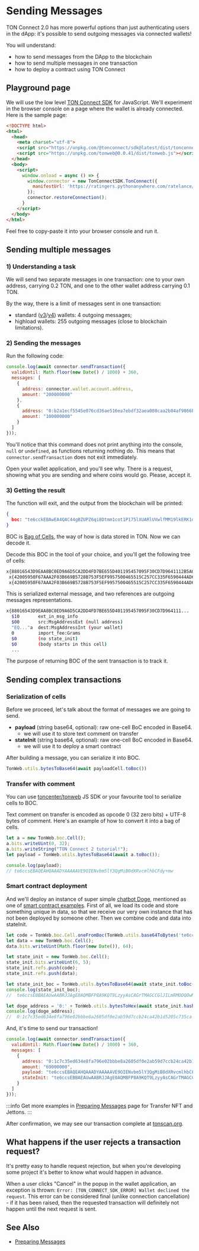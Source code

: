 # Sending Messages

TON Connect 2.0 has more powerful options than just authenticating users in the dApp: it's possible to send outgoing messages via connected wallets!

You will understand:
- how to send messages from the DApp to the blockchain
- how to send multiple messages in one transaction
- how to deploy a contract using TON Connect

## Playground page

We will use the low level [TON Connect SDK](https://github.com/ton-connect/sdk/tree/main/packages/sdk) for JavaScript. We'll experiment in the browser console on a page where the wallet is already connected. Here is the sample page:

```html
<!DOCTYPE html>
<html>
  <head>
    <meta charset="utf-8">
    <script src="https://unpkg.com/@tonconnect/sdk@latest/dist/tonconnect-sdk.min.js"></script>
    <script src="https://unpkg.com/tonweb@0.0.41/dist/tonweb.js"></script>
  </head>
  <body>
    <script>
      window.onload = async () => {
        window.connector = new TonConnectSDK.TonConnect({
          manifestUrl: 'https://ratingers.pythonanywhere.com/ratelance/tonconnect-manifest.json'
        });
        connector.restoreConnection();
      }
    </script>
  </body>
</html>
```

Feel free to copy-paste it into your browser console and run it.

## Sending multiple messages

### 1) Understanding a task

We will send two separate messages in one transaction: one to your own address, carrying 0.2 TON, and one to the other wallet address carrying 0.1 TON.

By the way, there is a limit of messages sent in one transaction:
- standard ([v3](/v3/documentation/smart-contracts/contracts-specs/wallet-contracts#wallet-v3)/[v4](/v3/documentation/smart-contracts/contracts-specs/wallet-contracts#wallet-v4)) wallets: 4 outgoing messages;
- highload wallets: 255 outgoing messages (close to blockchain limitations).

### 2) Sending the messages

Run the following code:

```js
console.log(await connector.sendTransaction({
  validUntil: Math.floor(new Date() / 1000) + 360,
  messages: [
    {
      address: connector.wallet.account.address,
      amount: "200000000"
    },
    {
      address: "0:b2a1ecf5545e076cd36ae516ea7ebdf32aea008caa2b84af9866becb208895ad",
      amount: "100000000"
    }
  ]
}));
```

You'll notice that this command does not print anything into the console, `null` or `undefined`, as functions returning nothing do. This means that `connector.sendTransaction` does not exit immediately.

Open your wallet application, and you'll see why. There is a request, showing what you are sending and where coins would go. Please, accept it.


### 3) Getting the result

The function will exit, and the output from the blockchain will be printed:

```json
{
  boc: "te6cckEBAwEA4QAC44gBZUPZ6qi8Dtmm1cot1P175lXUARlUVwlfMM19lkERK1oCUB3RqDxAFnPpeo191X/jiimn9Bwnq3zwcU/MMjHRNN5sC5tyymBV3SJ1rjyyscAjrDDFAIV/iE+WBySEPP9wCU1NGLsfcvVgAAACSAAYHAECAGhCAFlQ9nqqLwO2abVyi3U/XvmVdQBGVRXCV8wzX2WQRErWoAmJaAAAAAAAAAAAAAAAAAAAAGZCAFlQ9nqqLwO2abVyi3U/XvmVdQBGVRXCV8wzX2WQRErWnMS0AAAAAAAAAAAAAAAAAAADkk4U"
}
```

BOC is [Bag of Cells](/v3/concepts/dive-into-ton/ton-blockchain/cells-as-data-storage), the way of how is data stored in TON. Now we can decode it.

Decode this BOC in the tool of your choice, and you'll get the following tree of cells:

```bash
x{88016543D9EAA8BC0ED9A6D5CA2DD4FD7BE655D401195457095F30CD7D9641112B5A02501DD1A83C401673E97A8D7DD57FE38A29A7F41C27AB7CF0714FCC3231D134DE6C0B9B72CA6055DD2275AE3CB2B1C023AC30C500857F884F960724843CFF70094D4D18BB1F72F5600000024800181C_}
 x{42005950F67AAA2F03B669B5728B753F5EF9957500465515C257CC335F6590444AD6A00989680000000000000000000000000000}
 x{42005950F67AAA2F03B669B5728B753F5EF9957500465515C257CC335F6590444AD69CC4B40000000000000000000000000000}
```

This is serialized external message, and two references are outgoing messages representations.

```bash
x{88016543D9EAA8BC0ED9A6D5CA2DD4FD7BE655D401195457095F30CD7D964111...
  $10       ext_in_msg_info
  $00       src:MsgAddressExt (null address)
  "EQ..."a  dest:MsgAddressInt (your wallet)
  0         import_fee:Grams
  $0        (no state_init)
  $0        (body starts in this cell)
  ...
```

The purpose of returning BOC of the sent transaction is to track it.

## Sending complex transactions

### Serialization of cells

Before we proceed, let's talk about the format of messages we are going to send.

* **payload** (string base64, optional): raw one-cell BoC encoded in Base64.
  * we will use it to store text comment on transfer
* **stateInit** (string base64, optional): raw one-cell BoC encoded in Base64.
  * we will use it to deploy a smart contract

After building a message, you can serialize it into BOC. 

```js
TonWeb.utils.bytesToBase64(await payloadCell.toBoc())
```

### Transfer with comment

You can use [toncenter/tonweb](https://github.com/toncenter/tonweb) JS SDK or your favourite tool to serialize cells to BOC.

Text comment on transfer is encoded as opcode 0 (32 zero bits) + UTF-8 bytes of comment. Here's an example of how to convert it into a bag of cells.

```js
let a = new TonWeb.boc.Cell();
a.bits.writeUint(0, 32);
a.bits.writeString("TON Connect 2 tutorial!");
let payload = TonWeb.utils.bytesToBase64(await a.toBoc());

console.log(payload);
// te6ccsEBAQEAHQAAADYAAAAAVE9OIENvbm5lY3QgMiB0dXRvcmlhbCFdy+mw
```

### Smart contract deployment

And we'll deploy an instance of super simple [chatbot Doge](https://github.com/LaDoger/doge.fc), mentioned as one of [smart contract examples](/v3/documentation/smart-contracts/overview#smart-contract-examples). First of all, we load its code and store something unique in data, so that we receive our very own instance that has not been deployed by someone other. Then we combine code and data into stateInit.

```js
let code = TonWeb.boc.Cell.oneFromBoc(TonWeb.utils.base64ToBytes('te6cckEBAgEARAABFP8A9KQT9LzyyAsBAGrTMAGCCGlJILmRMODQ0wMx+kAwi0ZG9nZYcCCAGMjLBVAEzxaARfoCE8tqEssfAc8WyXP7AN4uuM8='));
let data = new TonWeb.boc.Cell();
data.bits.writeUint(Math.floor(new Date()), 64);

let state_init = new TonWeb.boc.Cell();
state_init.bits.writeUint(6, 5);
state_init.refs.push(code);
state_init.refs.push(data);

let state_init_boc = TonWeb.utils.bytesToBase64(await state_init.toBoc());
console.log(state_init_boc);
//  te6ccsEBBAEAUwAABRJJAgE0AQMBFP8A9KQT9LzyyAsCAGrTMAGCCGlJILmRMODQ0wMx+kAwi0ZG9nZYcCCAGMjLBVAEzxaARfoCE8tqEssfAc8WyXP7AAAQAAABhltsPJ+MirEd

let doge_address = '0:' + TonWeb.utils.bytesToHex(await state_init.hash());
console.log(doge_address);
//  0:1c7c35ed634e8fa796e02bbbe8a2605df0e2ab59d7ccb24ca42b1d5205c735ca
```

And, it's time to send our transaction!

```js
console.log(await connector.sendTransaction({
  validUntil: Math.floor(new Date() / 1000) + 360,
  messages: [
    {
      address: "0:1c7c35ed634e8fa796e02bbbe8a2605df0e2ab59d7ccb24ca42b1d5205c735ca",
      amount: "69000000",
      payload: "te6ccsEBAQEAHQAAADYAAAAAVE9OIENvbm5lY3QgMiB0dXRvcmlhbCFdy+mw",
      stateInit: "te6ccsEBBAEAUwAABRJJAgE0AQMBFP8A9KQT9LzyyAsCAGrTMAGCCGlJILmRMODQ0wMx+kAwi0ZG9nZYcCCAGMjLBVAEzxaARfoCE8tqEssfAc8WyXP7AAAQAAABhltsPJ+MirEd"
    }
  ]
}));
```

:::info
Get more examples in [Preparing Messages](/v3/guidelines/ton-connect/guidelines/preparing-messages) page for Transfer NFT and Jettons.
:::

After confirmation, we may see our transaction complete at [tonscan.org](https://tonscan.org/tx/pCA8LzWlCRTBc33E2y-MYC7rhUiXkhODIobrZVVGORg=).

## What happens if the user rejects a transaction request?

It's pretty easy to handle request rejection, but when you're developing some project it's better to know what would happen in advance.

When a user clicks "Cancel" in the popup in the wallet application, an exception is thrown: `Error: [TON_CONNECT_SDK_ERROR] Wallet declined the request`. This error can be considered final (unlike connection cancellation) - if it has been raised, then the requested transaction will definitely not happen until the next request is sent.

## See Also

* [Preparing Messages](/v3/guidelines/ton-connect/guidelines/preparing-messages)
